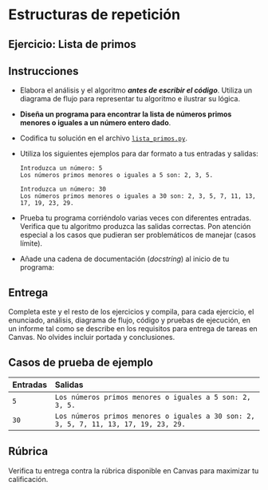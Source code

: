 # Estructuras de repetición
## Ejercicio: Lista de primos


## Instrucciones
- Elabora el análisis y el algoritmo ***antes de escribir el código***. Utiliza un diagrama de flujo para representar tu algoritmo e ilustrar su lógica.

- **Diseña un programa para encontrar la lista de números primos menores o iguales a un número entero dado**.

- Codifica tu solución en el archivo [`lista_primos.py`](/lista_primos.py).
   
- Utiliza los siguientes ejemplos para dar formato a tus entradas y salidas:
  ```
  Introduzca un número: 5
  Los números primos menores o iguales a 5 son: 2, 3, 5.
  
  Introduzca un número: 30
  Los números primos menores o iguales a 30 son: 2, 3, 5, 7, 11, 13, 17, 19, 23, 29.
  ```
  
- Prueba tu programa corriéndolo varias veces con diferentes entradas. Verifica que tu algoritmo produzca las salidas correctas. Pon atención especial a los casos que pudieran ser problemáticos de manejar (casos límite).

- Añade una cadena de documentación (*docstring*) al inicio de tu programa:
  
## Entrega
Completa este y el resto de los ejercicios y compila, para cada ejercicio, el enunciado, análisis, diagrama de flujo, código y pruebas de ejecución, en un informe tal como se describe en los requisitos para entrega de tareas en Canvas. No olvides incluir portada y conclusiones.

## Casos de prueba de ejemplo
| Entradas | Salidas |
|:---------|:--------|
| `5` | `Los números primos menores o iguales a 5 son: 2, 3, 5.` |
| `30` | `Los números primos menores o iguales a 30 son: 2, 3, 5, 7, 11, 13, 17, 19, 23, 29.` |

## Rúbrica
Verifica tu entrega contra la rúbrica disponible en Canvas para maximizar tu calificación.